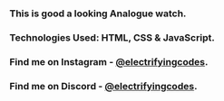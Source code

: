### This is good a looking Analogue watch.

### Technologies Used: HTML, CSS & JavaScript.

### Find me on Instagram - [@electrifyingcodes][Instagram].

### Find me on Discord - [@electrifyingcodes][discord].

[Instagram]: https://www.instagram.com/electrifying_codes
[discord]: https://discord.com/invite/VGj9tpuqhm
